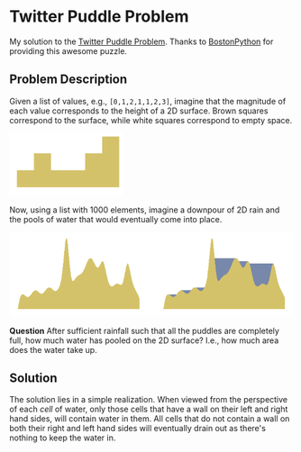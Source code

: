 # Twitter Puddle Problem
My solution to the [Twitter Puddle Problem](http://puzzles.bostonpython.com/puddle.html). Thanks to [BostonPython](http://puzzles.bostonpython.com/puddle.html) for providing this awesome puzzle.

Problem Description
----
Given a list of values, e.g., `[0,1,2,1,1,2,3]`, imagine that the magnitude of each value corresponds to the height of a 2D surface. Brown squares correspond to the surface, while white squares correspond to empty space.

![Small example with no puddle](/pngs/no_puddle.png?raw=true)

Now, using a list with 1000 elements, imagine a downpour of 2D rain and the pools of water that would eventually come into place.

![example with piddle](/pngs/side_by_side.png?raw=true)

**Question** After sufficient rainfall such that all the puddles are completely full, how much water has pooled on the 2D surface? I.e., how much area does the water take up.

Solution
----
The solution lies in a simple realization. When viewed from the perspective of each *cell* of water, only those cells that have a wall on their left and right hand sides, will contain water in them. All cells that do not contain a wall on both their right and left hand sides will eventually drain out as there's nothing to keep the water in.
